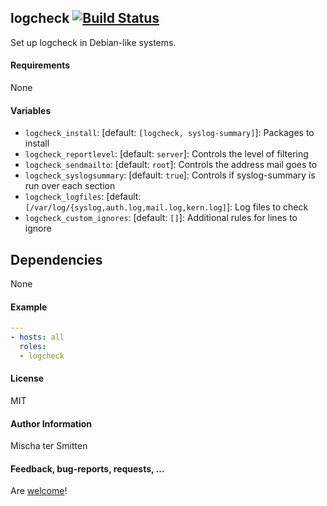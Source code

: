 ## logcheck [![Build Status](https://travis-ci.org/Oefenweb/ansible-logcheck.svg?branch=master)](https://travis-ci.org/Oefenweb/ansible-logcheck)

Set up logcheck in Debian-like systems.

#### Requirements

None

#### Variables

* `logcheck_install`: [default: `[logcheck, syslog-summary]`]: Packages to install
* `logcheck_reportlevel`: [default: `server`]: Controls the level of filtering
* `logcheck_sendmailto`: [default: `root`]: Controls the address mail goes to
* `logcheck_syslogsummary`: [default: `true`]: Controls if syslog-summary is run over each section
* `logcheck_logfiles`: [default: `[/var/log/{syslog,auth.log,mail.log,kern.log]`]: Log files to check
* `logcheck_custom_ignores`: [default: `[]`]: Additional rules for lines to ignore

## Dependencies

None

#### Example

```yaml
---
- hosts: all
  roles:
  - logcheck
```

#### License

MIT

#### Author Information

Mischa ter Smitten

#### Feedback, bug-reports, requests, ...

Are [welcome](https://github.com/Oefenweb/ansible-logcheck/issues)!

